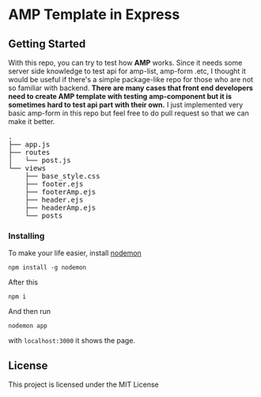 # AMP Template in Express

##  Getting Started

With this repo, you can try to test how **AMP** works. Since it needs some server side knowledge to test api for amp-list, amp-form .etc, I thought it would be useful if there's a simple package-like repo for those who are not so familiar with backend.
**There are many cases that front end developers need to create AMP template with testing amp-component but it is sometimes hard to test api part with their own.**
I just implemented very basic amp-form in this repo but feel free to do pull request so that we can make it better.


<pre>
.
├── app.js
├── routes
│   └── post.js
└── views
    ├── base_style.css
    ├── footer.ejs
    ├── footerAmp.ejs
    ├── header.ejs
    ├── headerAmp.ejs
    └── posts
</pre>


### Installing

To make your life easier, install [nodemon](https://github.com/remy/nodemon)
```
npm install -g nodemon
```
After this
```
npm i
```
And then run

```
nodemon app
```
with `localhost:3000` it shows the page.

## License

This project is licensed under the MIT License